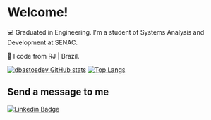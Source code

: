 # Welcome!

:computer:  Graduated in Engineering. I'm a student of Systems Analysis and Development at SENAC.

:house_with_garden:  I code from RJ | Brazil.

[![dbastosdev GitHub stats](https://github-readme-stats.vercel.app/api?username=dbastosdev)](https://github.com/dbastosdev/github-readme-stats)
[![Top Langs](https://github-readme-stats.vercel.app/api/top-langs/?username=dbastosdev&layout=compact)](https://github.com/dbastosdev/github-readme-stats)

## Send a message to me

[![Linkedin Badge](https://img.shields.io/badge/-LinkedIn-blue?style=flat-square&logo=Linkedin&logoColor=white&link=https://www.linkedin.com/in/douglas-b-5a7413219/)]( https://www.linkedin.com/in/douglas-b-5a7413219/)


